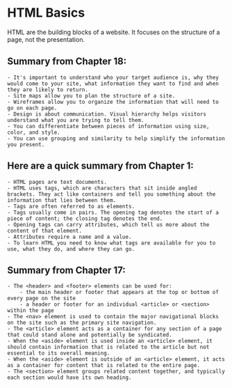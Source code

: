 # HTML Basics 

HTML are the building blocks of a website. It focuses on the structure of a page, not the presentation. 

## Summary from Chapter 18:
    - It's important to understand who your target audience is, why they would come to your site, what information they want to find and when they are likely to return.
    - Site maps allow you to plan the structure of a site.
    - Wireframes allow you to organize the information that will need to go on each page.
    - Design is about communication. Visual hierarchy helps visitors understand what you are trying to tell them.
    - You can differentiate between pieces of information using size, color, and style.
    - You can use grouping and similarity to help simplify the information you present. 

## Here are a quick summary from Chapter 1:
    - HTML pages are text documents.
    - HTML uses tags, which are characters that sit inside angled brackets. They act like containers and tell you something about the information that lies between them.
    - Tags are often referred to as elements. 
    - Tags usually come in pairs. The opening tag denotes the start of a piece of content; the closing tag denotes the end.
    - Opening tags can carry attributes, which tell us more about the content of that element.
    - Attributes require a name and a value. 
    - To learn HTML you need to know what tags are available for you to use, what they do, and where they can go. 

## Summary from Chapter 17:
    - The <header> and <footer> elements can be used for:
        - the main header or footer that appears at the top or bottom of every page on the site
        - a header or footer for an individual <article> or <section> within the page
    - The <nav> element is used to contain the major navigational blocks on the site such as the primary site navigation.
    - The <article> element acts as a container for any section of a page that could stand alone and potentially be syndicated.
    - When the <aside> element is used inside an <article> element, it should contain information that is related to the article but not essential to its overall meaning. 
    - When the <aside> element is outside of an <article> element, it acts as a container for content that is related to the entire page. 
    - The <section> element groups related content together, and typically each section would have its own heading. 

